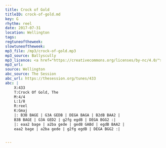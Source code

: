 ```yaml
---
title: Crock of Gold
titleID: crock-of-gold.md
key: G
rhythm: reel
date: 2017-07-31
location: Wellington 
tags: 
regtuneoftheweek:
slowtuneoftheweek:
mp3_file: /mp3/crock-of-gold.mp3
mp3_source: Ballyscully
mp3_licence: <a href="https://creativecommons.org/licenses/by-nc/4.0/">CC-BY-NC-4.0</a>
mp3_url: 
source: Wellington
abc_source: The Session
abc_url: https://thesession.org/tunes/433
abc: |
    X:433
    T:Crock Of Gold, The
    M:4/4
    L:1/8
    R:reel
    K:Gmaj
    |: B3B BAGE | G3A GEDB | DEGA BAGA | B2dB BAA2 |
    B3B BAGE | G3A GED2 | g2fg egdB | DEGA BGG2 :|
    |: eaa2 bage | a2ba gede | gedB GABd | egdB BAA2 |
    eaa2 bage | a2ba gede | g2fg egdB | DEGA BGG2 :|
    

---
```

